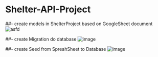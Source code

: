 # Shelter-API-Project

##- create models in ShelterProject based on GoogleSheet document
![asfd](https://user-images.githubusercontent.com/30668073/60247262-a58af180-98c0-11e9-8a45-bf79f56804d4.PNG)

##- create Migration do database
![image](https://user-images.githubusercontent.com/30668073/60247312-bfc4cf80-98c0-11e9-94ec-63542af10cfc.png)

##- create Seed from SpreahSheet to Database
![image](https://user-images.githubusercontent.com/30668073/60247378-dbc87100-98c0-11e9-965f-fb7456abab81.png)

